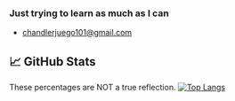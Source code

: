 ### Just trying to learn as much as I can

- chandlerjuego101@gmail.com

## &#x1f4c8; GitHub Stats
These percentages are NOT a true reflection.
[![Top Langs](https://github-readme-stats.vercel.app/api/top-langs/?username=chandyego84&langs_count=8)](https://github.com/chandyego84/github-readme-stats)


